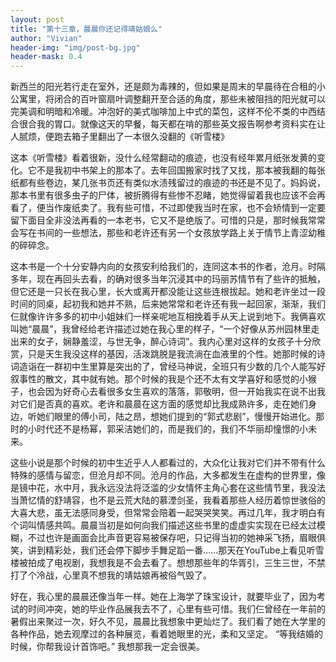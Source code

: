 ```yaml
---
layout: post
title: "第十三章，晨晨你还记得靖姑娘么"
author: "Vivian"
header-img: "img/post-bg.jpg"
header-mask: 0.4
---
```

新西兰的阳光若行走在室外，还是颇为毒辣的，但如果是周末的早晨待在合租的小公寓里，将闭合的百叶窗扇叶调整翻开至合适的角度，那些未被阻挡的阳光就可以完美调和明暗和冷暖。冲泡好的美式咖啡加上中式的菜包，这样不伦不类的中西结合很合我的胃口。就像这天的早餐，每天都在啃的那些英文报告啊参考资料实在让人腻烦，便跑去箱子里翻出了一本很久没翻的《听雪楼》

这本《听雪楼》看着很新，没什么经常翻动的痕迹，也没有经年累月纸张发黄的变化。它不是我初中书架上的那本了。去年回国搬家时找了又找，那本被我翻的每张纸都有些卷边，某几张书页还有类似水渍残留过的痕迹的书还是不见了。妈妈说，那本书里有很多虫子的尸体，被折腾得有些惨不忍睹，她觉得留着我也应该不会再看了，便当作废纸卖了。我有些可惜，不过即使我当时在家，也不会矫情到一定要留下面目全非没法再看的一本老书，它又不是绝版了。可惜的只是，那时候我常常会写在书间的一些想法，那些和老许还有另一个女孩放学路上关于情节上青涩幼稚的碎碎念。

这本书是一个十分安静内向的女孩安利给我们的，连同这本书的作者，沧月。时隔多年，现在再回头去看，的确对很多当年沉浸其中的玛丽苏情节有了些许的抵触，但它还是一只长在我心里，长大或离开都没能让这些连根拔起。她和老许坐过一段时间的同桌，起初我和她并不熟，后来她常常和老许还有我一起回家，渐渐，我们仨就像许许多多的初中小姐妹们一样亲呢地互相挽着手从天上说到地下。我俩喜欢叫她“晨晨”，我曾经给老许描述过她在我心里的样子，“一个好像从苏州园林里走出来的女子，娴静羞涩，与世无争，醉心诗词”。我内心里对这样的女孩子十分欣赏，只是天生我没这样的基因，活泼跳脱是我流淌在血液里的个性。她那时候的诗词造诣在一群初中生里算是突出的了，曾经马神说，全班只有少数的几个人能写好叙事性的散文，其中就有她。那个时候的我是个还不太有文学喜好和感觉的小猴子，也会因为好奇心去看很多女生喜欢的落落，郭敬明，但一开始我实在说不出我对它们是否真的喜欢。老许和晨晨在这方面的感觉却比我成熟许多，走在她们身边，听她们眼里的傅小司，陆之昂，想她们提到的“郭式悲剧”，慢慢开始进化。那时的小时代还不是杨幂，郭采洁她们的，而是我们的，我们不华丽却憧憬的小未来。

这些小说是那个时候的初中生近乎人人都看过的，大众化让我对它们并不带有什么特殊的感情与留恋，但沧月却不同。沧月的作品，大多都发生在虚构的世界里，像是镜中花，水中月，我永远没法将泛滥的少女情怀主角心套在这些情节里，我没法当萧忆情的舒靖容，也不是云荒大陆的慕湮剑圣，我看着那些人经历着惊世骇俗的大喜大悲，虽无法感同身受，但常常会陪着一起哭哭笑笑。再过几年，我才明白有个词叫情感共鸣。晨晨当初是如何向我们描述这些书里的虚虚实实现在已经太过模糊，不过也许是画面会比声音更容易被保存吧，只记得当初的她神采飞扬，眉眼俱笑，讲到精彩处，我们还会停下脚步手舞足蹈一番......那天在YouTube上看见听雪楼被拍成了电视剧，我想我是不会去看了。想想那些年的华胥引，三生三世，不禁打了个冷战，心里真不想我的靖姑娘再被俗气毁了。

好在，我心里的晨晨还像当年一样。她在上海学了珠宝设计，就要毕业了，因为考试的时间冲突，她的毕业作品展我去不了，心里有些可惜。我们仨曾经在一年前的暑假出来聚过一次，好久不见，晨晨比我想象中更灿烂了。我们看了她在大学里的各种作品，她去观摩过的各种展览，看着她眼里的光，柔和又坚定。
“等我结婚的时候，你帮我设计首饰吧。”
我想那我一定会很美。